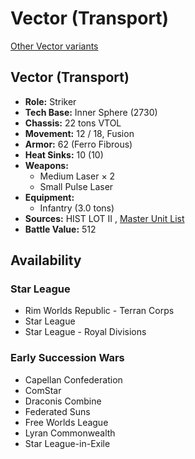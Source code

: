 # Vector (Transport) 

[Other Vector variants](../vector.md) 

## Vector (Transport) 

- **Role:** Striker 
- **Tech Base:** Inner Sphere (2730) 
- **Chassis:** 22 tons VTOL 
- **Movement:** 12 / 18, Fusion 
- **Armor:** 62 (Ferro Fibrous) 
- **Heat Sinks:** 10 (10) 
- **Weapons:** 
  - Medium Laser × 2 
  - Small Pulse Laser 
- **Equipment:** 
  - Infantry (3.0 tons) 
- **Sources:** HIST LOT II , [Master Unit List](http://masterunitlist.info/Unit/Details/6768/vector-combat-support-vtol-standard) 
- **Battle Value:** 512 

## Availability 

### Star League 

- Rim Worlds Republic - Terran Corps 
- Star League 
- Star League - Royal Divisions 

### Early Succession Wars 

- Capellan Confederation 
- ComStar 
- Draconis Combine 
- Federated Suns 
- Free Worlds League 
- Lyran Commonwealth 
- Star League-in-Exile 

